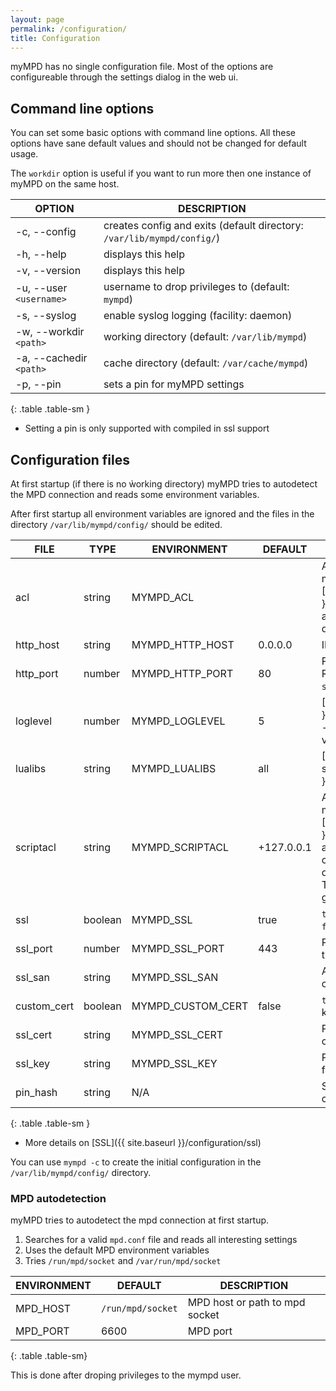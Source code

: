 ```yaml
---
layout: page
permalink: /configuration/
title: Configuration
---
```


myMPD has no single configuration file. Most of the options are configureable through the settings dialog in the web ui.

## Command line options

You can set some basic options with command line options. All these options have sane default values and should not be changed for default usage.

The `workdir` option is useful if you want to run more then one instance of myMPD on the same host.

| OPTION | DESCRIPTION |
| ------ | ----------- |
| -c, --config | creates config and exits (default directory: `/var/lib/mympd/config/`) |
| -h, --help | displays this help |
| -v, --version | displays this help |
| -u, --user `<username>`| username to drop privileges to (default: `mympd`) |
| -s, --syslog | enable syslog logging (facility: daemon) |
| -w, --workdir `<path>` | working directory (default: `/var/lib/mympd`) |
| -a, --cachedir `<path>` | cache directory (default: `/var/cache/mympd`) |
| -p, --pin | sets a pin for myMPD settings |
{: .table .table-sm }

- Setting a pin is only supported with compiled in ssl support

## Configuration files

At first startup (if there is no ẁorking directory) myMPD tries to autodetect the MPD connection and reads some environment variables.

After first startup all environment variables are ignored and the files in the directory `/var/lib/mympd/config/` should be edited.

| FILE | TYPE | ENVIRONMENT | DEFAULT | DESCRIPTION |
| ---- | ---- | ----------- | ------- | ----------- |
| acl | string | MYMPD_ACL | | ACL to access the myMPD webserver: [ACL]({{ site.baseurl }}/configuration/acl), allows all hosts in the default configuration |
| http_host | string | MYMPD_HTTP_HOST | 0.0.0.0 | IP address to listen on |
| http_port | number | MYMPD_HTTP_PORT | 80 | Port to listen on. Redirects to `ssl_port` if `ssl` is set to `true` |
| loglevel | number | MYMPD_LOGLEVEL | 5 | [Logging]({{ site.baseurl }}/configuration/logging) - this environment variable is always used |
| lualibs | string | MYMPD_LUALIBS | all | [Scripting]({{ site.baseurl }}/references/scripting) |
| scriptacl | string | MYMPD_SCRIPTACL | +127.0.0.1 | ACL to access the myMPD script backend: [ACL]({{ site.baseurl }}/configuration/acl), allows only local connections in the default configuration. The acl above must also grant access. |
| ssl | boolean | MYMPD_SSL | true | `true` = enables https, `false` = disables https |
| ssl_port | number | MYMPD_SSL_PORT | 443 | Port to listen to https traffic |
| ssl_san | string | MYMPD_SSL_SAN | | Additional SAN for certificate creation |
| custom_cert | boolean | MYMPD_CUSTOM_CERT | false | `true` = use custom ssl key and certificate |
| ssl_cert | string | MYMPD_SSL_CERT | | Path to custom ssl certificate file |
| ssl_key | string | MYMPD_SSL_KEY | | Path to custom ssl key file |
| pin_hash | string | N/A | | SHA256 hash of pin, create it with `mympd -p` |
{: .table .table-sm }

- More details on [SSL]({{ site.baseurl }}/configuration/ssl)

You can use `mympd -c` to create the initial configuration in the `/var/lib/mympd/config/` directory.

### MPD autodetection

myMPD tries to autodetect the mpd connection at first startup.

1. Searches for a valid `mpd.conf` file and reads all interesting settings
2. Uses the default MPD environment variables
3. Tries `/run/mpd/socket` and `/var/run/mpd/socket`

| ENVIRONMENT | DEFAULT | DESCRIPTION |
| ----------- | ------- | ----------- |
| MPD_HOST | `/run/mpd/socket` | MPD host or path to mpd socket |
| MPD_PORT | 6600 | MPD port |
{: .table .table-sm}

This is done after droping privileges to the mympd user.
